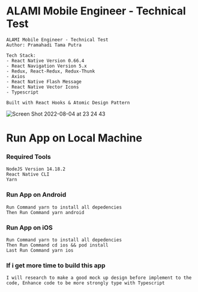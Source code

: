 # ALAMI Mobile Engineer - Technical Test

```
ALAMI Mobile Engineer - Technical Test
Author: Pramahadi Tama Putra

Tech Stack:
- React Native Version 0.66.4
- React Navigation Version 5.x
- Redux, React-Redux, Redux-Thunk
- Axios
- React Native Flash Message
- React Native Vector Icons
- Typescript

Built with React Hooks & Atomic Design Pattern
```

![Screen Shot 2022-08-04 at 23 24 43](https://user-images.githubusercontent.com/30662967/182903547-abdd17b4-d6d5-400e-9e0c-65f0a11e5a3e.png)


# Run App on Local Machine

### Required Tools
```
NodeJS Version 14.18.2
React Native CLI
Yarn
```

### Run App on Android
```
Run Command yarn to install all depedencies
Then Run Command yarn android
```

### Run App on iOS
```
Run Command yarn to install all depedencies
Then Run Command cd ios && pod install
Last Run Command yarn ios
```

### If i get more time to build this app
```
I will research to make a good mock up design before implement to the code, Enhance code to be more strongly type with Typescript
```

